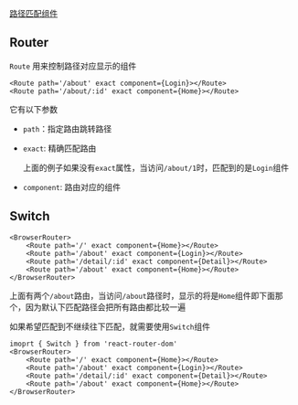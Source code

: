 [路径匹配组件](https://www.cnblogs.com/cckui/p/11490372.html)

## Router

`Route` 用来控制路径对应显示的组件

```
<Route path='/about' exact component={Login}></Route>
<Route path='/about/:id' exact component={Home}></Route>
```

它有以下参数

- `path`：指定路由跳转路径

- `exact`: 精确匹配路由

  上面的例子如果没有`exact`属性，当访问`/about/1`时，匹配到的是`Login`组件

- `component`: 路由对应的组件

## Switch

```
<BrowserRouter>
    <Route path='/' exact component={Home}></Route>
    <Route path='/about' exact component={Login}></Route>
    <Route path='/detail/:id' exact component={Detail}></Route>
    <Route path='/about' exact component={Home}></Route>
</BrowserRouter>
```

上面有两个`/about`路由，当访问`/about`路径时，显示的将是`Home`组件即下面那个，因为默认下匹配路径会把所有路由都比较一遍

如果希望匹配到不继续往下匹配，就需要使用`Switch`组件

```
imoprt { Switch } from 'react-router-dom'
<BrowserRouter>
    <Route path='/' exact component={Home}></Route>
    <Route path='/about' exact component={Login}></Route>
    <Route path='/detail/:id' exact component={Detail}></Route>
    <Route path='/about' exact component={Home}></Route>
</BrowserRouter>
```


